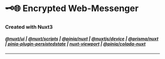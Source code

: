 # 🗝️🌐 Encrypted Web-Messenger

### Created with Nuxt3

##### [@nuxt/ui](https://nuxt.com/modules/ui) | [@nuxt/scripts](https://nuxt.com/modules/scripts) | [@pinia/nuxt](https://nuxt.com/modules/pinia) | [@nuxtjs/device](https://nuxt.com/modules/device) | [@prisma/nuxt](https://nuxt.com/modules/prisma) | [pinia-plugin-persistedstate](https://nuxt.com/modules/pinia-plugin-persistedstate) | [nuxt-viewport](https://nuxt.com/modules/nuxt-viewport) | [@pinia/colada-nuxt](https://nuxt.com/modules/pinia-colada)

---